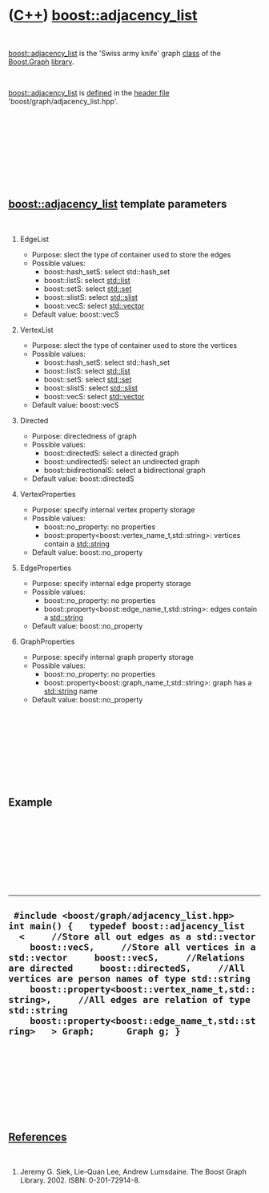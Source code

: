 
 

 

 

 

 

([C++](Cpp.md)) [boost::adjacency\_list](CppAdjacency_list.md)
================================================================

 

[boost::adjacency\_list](CppAdjacency_list.md) is the 'Swiss army
knife' graph [class](CppClass.md) of the [Boost.Graph](CppGraph.md)
[library](CppLibrary.md).

 

[boost::adjacency\_list](CppAdjacency_list.md) is
[defined](CppDefinition.md) in the [header file](CppHeaderFile.md)
'boost/graph/adjacency\_list.hpp'.

 

 

 

 

 

[boost::adjacency\_list](CppAdjacency_list.md) template parameters
-------------------------------------------------------------------

 

1.  EdgeList
    -   Purpose: slect the type of container used to store the edges
    -   Possible values:
        -   boost::hash\_setS: select std::hash\_set
        -   boost::listS: select [std::list](CppList.md)
        -   boost::setS: select [std::set](CppStdSet.md)
        -   boost::slistS: select [std::slist](CppSlist.md)
        -   boost::vecS: select [std::vector](CppStdVector.md)
    -   Default value: boost::vecS

2.  VertexList
    -   Purpose: slect the type of container used to store the vertices
    -   Possible values:
        -   boost::hash\_setS: select std::hash\_set
        -   boost::listS: select [std::list](CppList.md)
        -   boost::setS: select [std::set](CppStdSet.md)
        -   boost::slistS: select [std::slist](CppSlist.md)
        -   boost::vecS: select [std::vector](CppStdVector.md)
    -   Default value: boost::vecS

3.  Directed
    -   Purpose: directedness of graph
    -   Possible values:
        -   boost::directedS: select a directed graph
        -   boost::undirectedS: select an undirected graph
        -   boost::bidirectionalS: select a bidirectional graph
    -   Default value: boost::directedS

4.  VertexProperties
    -   Purpose: specify internal vertex property storage
    -   Possible values:
        -   boost::no\_property: no properties
        -   boost::property&lt;boost::vertex\_name\_t,std::string&gt;:
            vertices contain a [std::string](CppStdString.md)
    -   Default value: boost::no\_property

5.  EdgeProperties
    -   Purpose: specify internal edge property storage
    -   Possible values:
        -   boost::no\_property: no properties
        -   boost::property&lt;boost::edge\_name\_t,std::string&gt;:
            edges contain a [std::string](CppStdString.md)
    -   Default value: boost::no\_property

6.  GraphProperties
    -   Purpose: specify internal graph property storage
    -   Possible values:
        -   boost::no\_property: no properties
        -   boost::property&lt;boost::graph\_name\_t,std::string&gt;:
            graph has a [std::string](CppStdString.md) name
    -   Default value: boost::no\_property

 

 

 

 

 

Example
-------

 

 

 

 

 

  -------------------------------------------------------------------------------------------------------------------------------------------------------------------------------------------------------------------------------------------------------------------------------------------------------------------------------------------------------------------------------------------------------------------------------------------------------------------------------------------------------------------------
  ` #include <boost/graph/adjacency_list.hpp>  int main() {   typedef boost::adjacency_list   <     //Store all out edges as a std::vector     boost::vecS,     //Store all vertices in a std::vector     boost::vecS,     //Relations are directed     boost::directedS,     //All vertices are person names of type std::string     boost::property<boost::vertex_name_t,std::string>,     //All edges are relation of type std::string     boost::property<boost::edge_name_t,std::string>   > Graph;      Graph g; }`
  -------------------------------------------------------------------------------------------------------------------------------------------------------------------------------------------------------------------------------------------------------------------------------------------------------------------------------------------------------------------------------------------------------------------------------------------------------------------------------------------------------------------------

 

 

 

 

 

[References](CppReferences.md)
-------------------------------

 

1.  Jeremy G. Siek, Lie-Quan Lee, Andrew Lumsdaine. The Boost
    Graph Library. 2002. ISBN: 0-201-72914-8.

 

 

 

 

 

 

